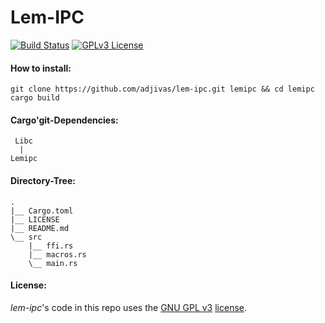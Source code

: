 # Lem-IPC

[![Build Status](https://travis-ci.org/adjivas/lem-ipc.svg)](https://travis-ci.org/adjivas/lem-ipc)
[![GPLv3 License](http://img.shields.io/badge/license-GPLv3-blue.svg)](https://www.gnu.org/copyleft/gpl.html)

#### How to install:
```shell
git clone https://github.com/adjivas/lem-ipc.git lemipc && cd lemipc
cargo build
```

#### Cargo'git-Dependencies:
```shell
 Libc
  |
Lemipc
```

#### Directory-Tree:
```shell
.
|__ Cargo.toml
|__ LICENSE
|__ README.md
\__ src
    |__ ffi.rs
    |__ macros.rs
    \__ main.rs
```

#### License:
*lem-ipc*'s code in this repo uses the [GNU GPL v3](http://www.gnu.org/licenses/gpl-3.0.html) [license](https://github.com/adjivas/lem-ipc/blob/master/LICENSE).
